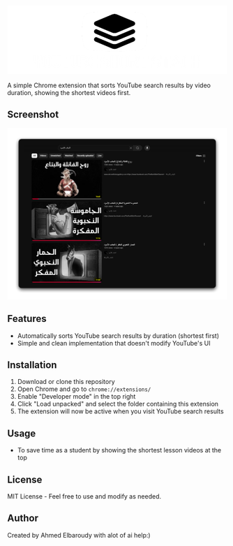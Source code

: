 ![Youtbe short stack](YSS.png)

A simple Chrome extension that sorts YouTube search results by video duration, showing the shortest videos first.

## Screenshot
![YSS Screenshot](YSS-screenshot.png)

## Features

- Automatically sorts YouTube search results by duration (shortest first)
- Simple and clean implementation that doesn't modify YouTube's UI

## Installation

1. Download or clone this repository
2. Open Chrome and go to `chrome://extensions/`
3. Enable "Developer mode" in the top right
4. Click "Load unpacked" and select the folder containing this extension
5. The extension will now be active when you visit YouTube search results

## Usage

- To save time as a student by showing the shortest lesson videos at the top

## License

MIT License - Feel free to use and modify as needed.

## Author

Created by Ahmed Elbaroudy with alot of ai help:)
